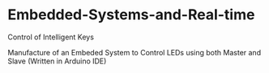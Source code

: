 # Embedded-Systems-and-Real-time
Control of Intelligent Keys

Manufacture of an Embeded System to Control LEDs using both Master and Slave (Written in Arduino IDE)

